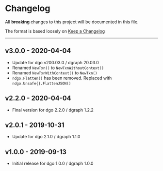 # Changelog
All **breaking** changes to this project will be documented in this file.

The format is based loosely on [Keep a Changelog](http://keepachangelog.com/en/1.0.0/)

---
## v3.0.0 - 2020-04-04

- Update for dgo v200.03.0 / dgraph 20.03.0
- Renamed `NewTxn()` to `NewTxnWithoutContext()`
- Renamed `NewTxnWithContext()` to `NewTxn()`
- `ndgo.Flatten()` has been removed. Replaced with `ndgo.Unsafe{}.FlattenJSON()`

## v2.2.0 - 2020-04-04

- Final version for dgo 2.2.0 / dgraph 1.2.2


## v2.0.1 - 2019-10-31

- Update for dgo 2.1.0 / dgraph 1.1.0


## v1.0.0 - 2019-09-13

- Initial release for dgo 1.0.0 / dgraph 1.0.0
